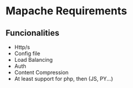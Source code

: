 # Mapache Requirements

## Funcionalities

- Http/s
- Config file
- Load Balancing
- Auth
- Content Compression
- At least support for php, then (JS, PY...)
